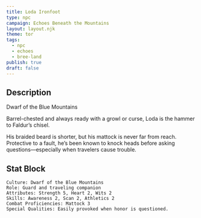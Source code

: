 ```yaml
---
title: Loda Ironfoot
type: npc
campaign: Echoes Beneath the Mountains
layout: layout.njk
theme: tor
tags:
  - npc
  - echoes
  - bree-land
publish: true
draft: false
---
```


## Description
Dwarf of the Blue Mountains
<p class="dropcap">Barrel-chested and always ready with a growl or curse, Loda is the hammer to Faldur’s chisel.<p/> His braided beard is shorter, but his mattock is never far from reach. Protective to a fault, he’s been known to knock heads before asking questions—especially when travelers cause trouble.

## Stat Block

```
Culture: Dwarf of the Blue Mountains
Role: Guard and traveling companion
Attributes: Strength 5, Heart 2, Wits 2
Skills: Awareness 2, Scan 2, Athletics 2
Combat Proficiencies: Mattock 3
Special Qualities: Easily provoked when honor is questioned.
```
